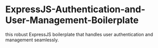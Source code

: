 # ExpressJS-Authentication-and-User-Management-Boilerplate
 this robust ExpressJS boilerplate that handles user authentication and management seamlessly.
